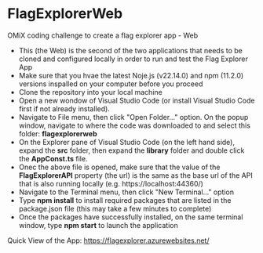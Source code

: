 # FlagExplorerWeb
OMiX coding challenge to create a flag explorer app - Web

- This (the Web) is the second of the two applications that needs to be cloned and configured locally in order to run and test the Flag Explorer App
- Make sure that you hvae the latest Noje.js (v22.14.0) and npm (11.2.0) versions inspalled on your computer before you proceed
- Clone the repository into your local machine
- Open a new wondow of Visual Studio Code (or install Visual Studio Code first if not already installed).
- Navigate to File menu, then click "Open Folder..." option. On the popup window, navigate to where the code was downloaded to and select this folder: **flagexplorerweb**
- On the Explorer pane of Visual Studio Code (on the left hand side), expand the **src** folder, then expand the **library** folder and double click the **AppConst.ts** file.
- Onec the above file is opened, make sure that the value of the **FlagExplorerAPI** property (the url) is the same as the base url of the API that is also running locally (e.g. https://localhost:44360/)
- Navigate to the Terminal menu, then click "New Terminal..." option
- Type **npm install** to install required packages that are listed in the package.json file (this may take a few minutes to complete)
- Once the packages have successfully installed, on the same terminal window, type **npm start** to launch the application

Quick View  of the App: https://flagexplorer.azurewebsites.net/
